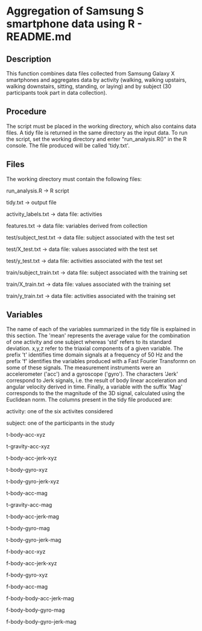 # Aggregation of Samsung S smartphone data using R - README.md

## Description
This function combines data files collected from Samsung Galaxy X smartphones and aggregates data by activity (walking, walking upstairs, walking downstairs, sitting, standing, or laying) and by subject (30 participants took part in data collection).

## Procedure
The script must be placed in the working directory, which also contains data files. A tidy file is returned in the same directory as the input data. To run the script, set the working directory and enter "run_analysis.R()" in the R console. The file produced will be called 'tidy.txt'.

## Files
The working directory must contain the following files:

run_analysis.R -> R script

tidy.txt -> output file

activity_labels.txt -> data file: activities

features.txt -> data file: variables derived from collection

test/subject_test.txt -> data file: subject    associated with the test set

test/X_test.txt -> data file: values     associated with the test set

test/y_test.txt -> data file: activities associated with the test set

train/subject_train.txt -> data file: subject    associated with the training set

train/X_train.txt -> data file: values     associated with the training set

train/y_train.txt -> data file: activities associated with the training set

## Variables
The name of each of the variables summarized in the tidy file is explained in this section. The 'mean' represents the average value for the combination of one activity and one subject whereas 'std' refers to its standard deviation. x,y,z refer to the triaxial components of a given variable. The prefix 't' identifies time domain signals at a frequency of 50 Hz and the prefix 'f' identifies the variables produced with a Fast Fourier Transformn on some of these signals. The measurement instruments were an accelerometer ('acc') and a gyroscope ('gyro'). The characters 'Jerk' correspond to Jerk signals, i.e. the result of body linear acceleration and angular velocity derived in time. Finally, a variable with the suffix 'Mag' corresponds to the the magnitude of the 3D signal, calculated using the Euclidean norm. The columns present in the tidy file produced are:

activity: one of the six activites considered

subject: one of the participants in the study

t-body-acc-xyz

t-gravity-acc-xyz

t-body-acc-jerk-xyz

t-body-gyro-xyz

t-body-gyro-jerk-xyz

t-body-acc-mag

t-gravity-acc-mag

t-body-acc-jerk-mag

t-body-gyro-mag

t-body-gyro-jerk-mag

f-body-acc-xyz

f-body-acc-jerk-xyz

f-body-gyro-xyz

f-body-acc-mag

f-body-body-acc-jerk-mag

f-body-body-gyro-mag

f-body-body-gyro-jerk-mag

